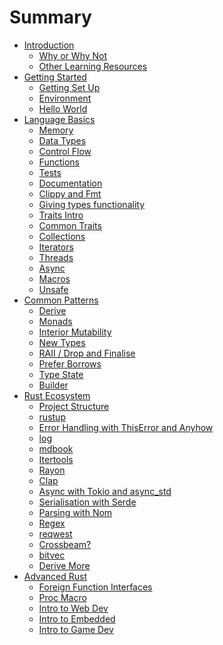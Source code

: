 # Summary
- [Introduction](./README.md)
    - [Why or Why Not](introduction/why.md)
    - [Other Learning Resources](introduction/resources.md)
- [Getting Started](getting-started/README.md)
    - [Getting Set Up](getting-started/setup.md)
    - [Environment](getting-started/environment.md)
    - [Hello World](getting-started/hello-world.md)
- [Language Basics](language-basics/README.md)
    - [Memory](language-basics/memory.md)
    - [Data Types](language-basics/data-types.md)
    - [Control Flow](language-basics/control-flow.md)
    - [Functions](language-basics/functions.md)
    - [Tests](./language-basics/tests.md)
    - [Documentation](./language-basics/documentation.md)
    - [Clippy and Fmt](./language-basics/clippy-and-fmt.md)
    - [Giving types functionality](./language-basics/impl.md)
    - [Traits Intro](./language-basics/traits.md)
    - [Common Traits](./language-basics/common-traits.md)
    - [Collections](./language-basics/collections.md)
    - [Iterators](./language-basics/iterators.md)
    - [Threads]()
    - [Async]()
    - [Macros]()
    - [Unsafe]()
- [Common Patterns]()
    - [Derive]()
    - [Monads]()
    - [Interior Mutability]()
    - [New Types]()
    - [RAII / Drop and Finalise]()
    - [Prefer Borrows]()
    - [Type State]()
    - [Builder]()
- [Rust Ecosystem]()
    - [Project Structure]()
    - [rustup]()
    - [Error Handling with ThisError and Anyhow]()
    - [log]()
    - [mdbook]()
    - [Itertools]()
    - [Rayon]()
    - [Clap]()
    - [Async with Tokio and async_std]()
    - [Serialisation with Serde]()
    - [Parsing with Nom]()
    - [Regex]()
    - [reqwest]()
    - [Crossbeam?]()
    - [bitvec]()
    - [Derive More]()
- [Advanced Rust]()
    - [Foreign Function Interfaces]()
    - [Proc Macro]()
    - [Intro to Web Dev]()
    - [Intro to Embedded]()
    - [Intro to Game Dev]()
